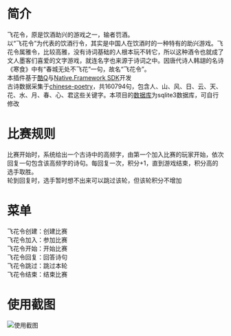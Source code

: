 # 简介
飞花令，原是饮酒助兴的游戏之一，输者罚酒。  
以“飞花令”为代表的饮酒行令，其实是中国人在饮酒时的一种特有的助兴游戏。飞花令属雅令，比较高雅，没有诗词基础的人根本玩不转它，所以这种酒令也就成了文人墨客们喜爱的文字游戏，就连名字也来源于诗词之中。因唐代诗人韩翃的名诗《寒食》中有“春城无处不飞花”一句，故名“飞花令”。  
本插件基于[酷Q](https://cqp.cc)与[Native.Framework SDK](https://github.com/Jie2GG/Native.Framework)开发  
古诗数据采集于[chinese-poetry](https://github.com/chinese-poetry/chinese-poetry)，共160794句，包含人、山、风、日、云、天、花、水、月、春、心、君这些关键字。本项目的[数据库](https://github.com/2387744807/Native.Framework.FeiHua/blob/master/cn.ylz1.feihua.Code/data.db)为sqlite3数据库，可自行修改  

# 比赛规则
比赛开始时，系统给出一个古诗中的高频字，由第一个加入比赛的玩家开始，依次回复一句包含该高频字的诗句。每回复一次，积分+1，直到游戏结束，积分高的选手取胜。  
轮到回复时，选手暂时想不出来可以跳过该轮，但该轮积分不增加

# 菜单
飞花令创建：创建比赛  
飞花令加入：参加比赛  
飞花令开始：开始比赛  
飞花令回复：回答诗句  
飞花令跳过：跳过本轮  
飞花令结束：结束比赛  

# 使用截图
![使用截图](https://github.com/2387744807/Native.Framework.FeiHua/pic.png)